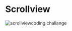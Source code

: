 # Scrollview
![scrollviewcoding challange](https://user-images.githubusercontent.com/50479152/161808628-e673be36-1d5c-4384-b3b3-c69248da83e5.gif)
